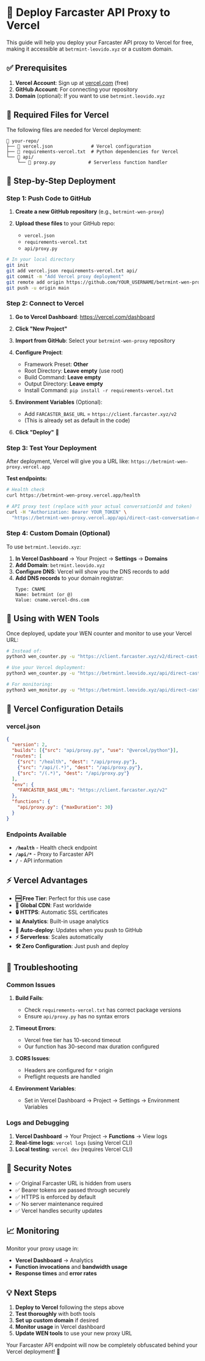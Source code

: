 # 🚀 Deploy Farcaster API Proxy to Vercel

This guide will help you deploy your Farcaster API proxy to Vercel for free, making it accessible at `betrmint-leovido.xyz` or a custom domain.

## ✅ Prerequisites

1. **Vercel Account**: Sign up at [vercel.com](https://vercel.com) (free)
2. **GitHub Account**: For connecting your repository
3. **Domain** (optional): If you want to use `betrmint.leovido.xyz`

## 📁 Required Files for Vercel

The following files are needed for Vercel deployment:

```
📁 your-repo/
├── 📄 vercel.json              # Vercel configuration
├── 📄 requirements-vercel.txt  # Python dependencies for Vercel
└── 📁 api/
    └── 📄 proxy.py            # Serverless function handler
```

## 🎯 Step-by-Step Deployment

### Step 1: Push Code to GitHub

1. **Create a new GitHub repository** (e.g., `betrmint-wen-proxy`)

2. **Upload these files** to your GitHub repo:
   - `vercel.json`
   - `requirements-vercel.txt` 
   - `api/proxy.py`

```bash
# In your local directory
git init
git add vercel.json requirements-vercel.txt api/
git commit -m "Add Vercel proxy deployment"
git remote add origin https://github.com/YOUR_USERNAME/betrmint-wen-proxy.git
git push -u origin main
```

### Step 2: Connect to Vercel

1. **Go to Vercel Dashboard**: https://vercel.com/dashboard
2. **Click "New Project"**
3. **Import from GitHub**: Select your `betrmint-wen-proxy` repository
4. **Configure Project**:
   - Framework Preset: **Other**
   - Root Directory: **Leave empty** (use root)
   - Build Command: **Leave empty**
   - Output Directory: **Leave empty**
   - Install Command: `pip install -r requirements-vercel.txt`

5. **Environment Variables** (Optional):
   - Add `FARCASTER_BASE_URL` = `https://client.farcaster.xyz/v2`
   - (This is already set as default in the code)

6. **Click "Deploy"** 🚀

### Step 3: Test Your Deployment

After deployment, Vercel will give you a URL like:
`https://betrmint-wen-proxy.vercel.app`

**Test endpoints:**

```bash
# Health check
curl https://betrmint-wen-proxy.vercel.app/health

# API proxy test (replace with your actual conversationId and token)
curl -H "Authorization: Bearer YOUR_TOKEN" \
  "https://betrmint-wen-proxy.vercel.app/api/direct-cast-conversation-messages?conversationId=123&limit=5"
```

### Step 4: Custom Domain (Optional)

To use `betrmint.leovido.xyz`:

1. **In Vercel Dashboard** → Your Project → **Settings** → **Domains**
2. **Add Domain**: `betrmint.leovido.xyz`
3. **Configure DNS**: Vercel will show you the DNS records to add
4. **Add DNS records** to your domain registrar:
   ```
   Type: CNAME
   Name: betrmint (or @)
   Value: cname.vercel-dns.com
   ```

## 🎯 Using with WEN Tools

Once deployed, update your WEN counter and monitor to use your Vercel URL:

```bash
# Instead of:
python3 wen_counter.py -u "https://client.farcaster.xyz/v2/direct-cast-conversation-messages?..." -t "TOKEN"

# Use your Vercel deployment:
python3 wen_counter.py -u "https://betrmint.leovido.xyz/api/direct-cast-conversation-messages?..." -t "TOKEN"

# For monitoring:
python3 wen_monitor.py -u "https://betrmint.leovido.xyz/api/direct-cast-conversation-messages?..." -t "TOKEN" -i 1m
```

## 🔧 Vercel Configuration Details

### vercel.json
```json
{
  "version": 2,
  "builds": [{"src": "api/proxy.py", "use": "@vercel/python"}],
  "routes": [
    {"src": "/health", "dest": "/api/proxy.py"},
    {"src": "/api/(.*)", "dest": "/api/proxy.py"},
    {"src": "/(.*)", "dest": "/api/proxy.py"}
  ],
  "env": {
    "FARCASTER_BASE_URL": "https://client.farcaster.xyz/v2"
  },
  "functions": {
    "api/proxy.py": {"maxDuration": 30}
  }
}
```

### Endpoints Available

- **`/health`** - Health check endpoint
- **`/api/*`** - Proxy to Farcaster API 
- **`/`** - API information

## ⚡ Vercel Advantages

- **🆓 Free Tier**: Perfect for this use case
- **🚀 Global CDN**: Fast worldwide
- **🔒 HTTPS**: Automatic SSL certificates
- **📊 Analytics**: Built-in usage analytics
- **🔄 Auto-deploy**: Updates when you push to GitHub
- **⚡ Serverless**: Scales automatically
- **🛠️ Zero Configuration**: Just push and deploy

## 🐛 Troubleshooting

### Common Issues

1. **Build Fails**: 
   - Check `requirements-vercel.txt` has correct package versions
   - Ensure `api/proxy.py` has no syntax errors

2. **Timeout Errors**:
   - Vercel free tier has 10-second timeout
   - Our function has 30-second max duration configured

3. **CORS Issues**:
   - Headers are configured for `*` origin
   - Preflight requests are handled

4. **Environment Variables**:
   - Set in Vercel Dashboard → Project → Settings → Environment Variables

### Logs and Debugging

1. **Vercel Dashboard** → Your Project → **Functions** → View logs
2. **Real-time logs**: `vercel logs` (using Vercel CLI)
3. **Local testing**: `vercel dev` (requires Vercel CLI)

## 🔐 Security Notes

- ✅ Original Farcaster URL is hidden from users
- ✅ Bearer tokens are passed through securely  
- ✅ HTTPS is enforced by default
- ✅ No server maintenance required
- ✅ Vercel handles security updates

## 📈 Monitoring

Monitor your proxy usage in:
- **Vercel Dashboard** → Analytics
- **Function invocations** and **bandwidth usage**
- **Response times** and **error rates**

## 💡 Next Steps

1. **Deploy to Vercel** following the steps above
2. **Test thoroughly** with both tools
3. **Set up custom domain** if desired
4. **Monitor usage** in Vercel dashboard
5. **Update WEN tools** to use your new proxy URL

Your Farcaster API endpoint will now be completely obfuscated behind your Vercel deployment! 🎉
